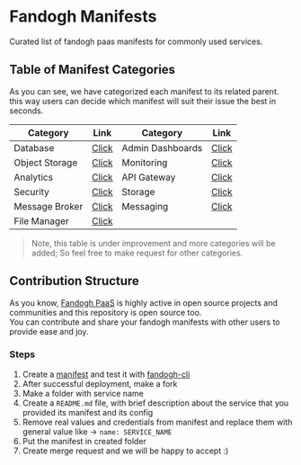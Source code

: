 # Fandogh Manifests
Curated list of fandogh paas manifests for commonly used services.

## Table of Manifest Categories
As you can see, we have categorized each manifest to its related parent.\
this way users can decide which manifest will suit their issue the best in seconds.

| Category| Link | Category| Link |
|--- |--- |--- |--- |
| Database| [Click](https://github.com/fandoghpaas/fandogh-manifests/tree/enhancement/readme/minio-storage) | Admin Dashboards| [Click](https://github.com/fandoghpaas/fandogh-manifests/tree/enhancement/readme/minio-storage) |
| Object Storage| [Click](https://github.com/fandoghpaas/fandogh-manifests/tree/enhancement/readme/minio-storage) | Monitoring| [Click](https://github.com/fandoghpaas/fandogh-manifests/tree/enhancement/readme/minio-storage) |
| Analytics| [Click](https://github.com/fandoghpaas/fandogh-manifests/tree/enhancement/readme/minio-storage) | API Gateway| [Click](https://github.com/fandoghpaas/fandogh-manifests/tree/enhancement/readme/minio-storage) |
| Security| [Click](https://github.com/fandoghpaas/fandogh-manifests/tree/enhancement/readme/minio-storage) | Storage| [Click](https://github.com/fandoghpaas/fandogh-manifests/tree/enhancement/readme/minio-storage) |
| Message Broker| [Click](https://github.com/fandoghpaas/fandogh-manifests/tree/enhancement/readme/minio-storage) | Messaging| [Click](https://github.com/fandoghpaas/fandogh-manifests/tree/enhancement/readme/minio-storage) |
| File Manager| [Click](https://github.com/fandoghpaas/fandogh-manifests/tree/enhancement/readme/minio-storage) |||

> Note, this table is under improvement and more categories will be added; So feel free to make request for other categories.


## Contribution Structure
As you know, [Fandogh PaaS](https://fandogh.cloud) is highly active in open source projects and communities and this repository is open source too.\
You can contribute and share your fandogh manifests with other users to provide ease and joy.

### Steps
1) Create a [manifest](https://docs.fandogh.cloud/docs/service-manifest.html) and test it with [fandogh-cli](https://docs.fandogh.cloud/docs/getting-started.html)
2) After successful deployment, make a fork
3) Make a folder with service name
4) Create a `README.md` file, with brief description about the service that you provided its manifest and its config
5) Remove real values and credentials from manifest and replace them with general value like -> `name: SERVICE_NAME`
6) Put the manifest in created folder
7) Create merge request and we will be happy to accept :) 

